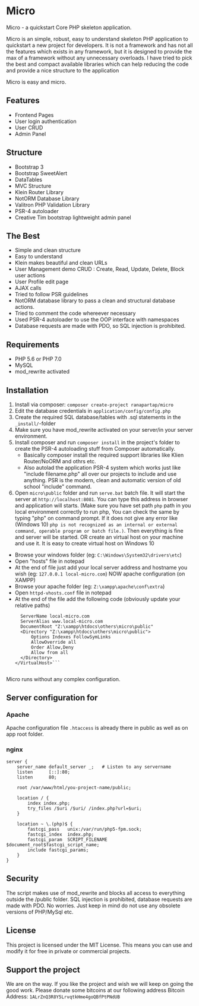 
# Micro

Micro - a quickstart Core PHP skeleton application.

Micro is an simple, robust, easy to understand skeleton PHP application to quickstart a new project for developers. It is not a framework and has not all the features which exists in any framework, but it is designed to provide the max of a framework without any unnecessary overloads. I have tried to pick the best and compact available libraries which can help reducing the code and provide a nice structure to the application

Micro is easy and micro.

## Features
- Frontend Pages
- User login authentication
- User CRUD
- Admin Panel

## Structure
- Bootstrap 3
- Bootstrap SweetAlert
- DataTables
- MVC Structure
- Klein Router Library
- NotORM Database Library
- Valitron PHP Validation Library
- PSR-4 autoloader
- Creative Tim bootstrap lightweight admin panel

 ## The Best
- Simple and clean structure
- Easy to understand
- Klein makes beautiful and clean URLs
- User Management demo CRUD : Create, Read, Update, Delete, Block user actions
- User Profile edit page
- AJAX calls
- Tried to follow PSR guidelines
- NotORM database library to pass a clean and structural database actions.
- Tried to comment the code whereever necessary
- Used PSR-4 autoloader to use the OOP interface with namespaces
- Database requests are made with PDO, so SQL injection is prohibited.

## Requirements

- PHP 5.6 or PHP 7.0
- MySQL
- mod_rewrite activated

## Installation

1. Install via composer:
`composer create-project ranapartap/micro`
2. Edit the database credentials in `application/config/config.php`
3. Create the required SQL database/tables with .sql statements in the `_install/`-folder
4. Make sure you have mod_rewrite activated on your server/in your server environment.
5. Install composer and run `composer install` in the project's folder to create the PSR-4 autoloading stuff from Composer automatically.
	- Basically composer install the required support libraries like Klien Router/NoORM and othrs etc.
	- Also autolad the application PSR-4  system which works just like "include filename.php" all over our projects to include and use anything. PSR is the modern, clean and automatic version of old school "include" command.
6. Open `micro\public` folder and run `serve.bat` batch file. It will start the server at `http://localhost:8081`. You can type this address in browser and application will starts. (Make sure you have set path `php` path in you local environment correctly to run php, You can check the same by typing "php" on command prompt. If it does not give any error like (Windows 10) `php is not recognized as an internal or external command, operable program or batch file.)`. Then everything is fine and server will be started.
   OR create an virtual host on your machine and use it. It is easy to create virtual host on Windows 10
  - Browse your windows folder (eg: `C:\Windows\System32\drivers\etc`)
  - Open "hosts" file in notepad
  - At the end of file just add your local server address and hostname you wish
      (eg: `127.0.0.1 local-micro.com`)
    NOW apache configuration (on XAMPP)
  - Browse your apache folder (eg: `Z:\xampp\apache\conf\extra`)
  - Open `httpd-vhosts.conf` file in notepad
  - At the end of the file add the following code (obviously update your relative paths)
    ```<VirtualHost *:80>
      ServerName local-micro.com
      ServerAlias www.local-micro.com
      DocumentRoot "Z:\xampp\htdocs\others\micro\public"
      <Directory "Z:\xampp\htdocs\others\micro\public">
          Options Indexes FollowSymLinks
          AllowOverride all
          Order Allow,Deny
          Allow from all
      </Directory>
    </VirtualHost>```


Micro runs without any complex configuration.

## Server configuration for
### Apache
Apache configuration file `.htaccess` is already there in public as well as on app root folder.

### nginx

```nginx
server {
    server_name default_server _;   # Listen to any servername
    listen      [::]:80;
    listen      80;

    root /var/www/html/you-project-name/public;

    location / {
        index index.php;
        try_files /$uri /$uri/ /index.php?url=$uri;
    }

    location ~ \.(php)$ {
        fastcgi_pass   unix:/var/run/php5-fpm.sock;
        fastcgi_index  index.php;
        fastcgi_param  SCRIPT_FILENAME $document_root$fastcgi_script_name;
        include fastcgi_params;
    }
}
```

## Security

The script makes use of mod_rewrite and blocks all access to everything outside the /public folder.
SQL injection is prohibited, database requests are made with PDO. No worries.
Just keep in mind do not use any obsolete versions of PHP/MySql etc.

## License

This project is licensed under the MIT License.
This means you can use and modify it for free in private or commercial projects.

## Support the project

We are on the way. If you like the project and wish we will keep on going the good work. Please donate some bitcoins at our following address Bitcoin Address: `1ALrZnQ3R8Y5LrvqtkHme4goQBfPtPNdUB`
